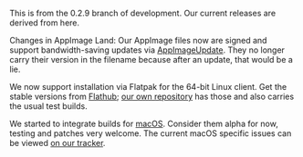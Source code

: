 This is from the 0.2.9 branch of development. Our current releases are derived from here.

Changes in AppImage Land: Our AppImage files now are signed and support bandwidth-saving updates via [AppImageUpdate](https://github.com/AppImage/AppImageUpdate). They no longer carry their version in the filename because after an update, that would be a lie.

We now support installation via Flatpak for the 64-bit Linux client. Get the stable versions from [Flathub](https://flathub.org/apps/details/org.armagetronad.ArmagetronAdvanced); [our own repository](https://download.armagetronad.org/docs/flatpak/) has those and also carries the usual test builds.

We started to integrate builds for [macOS](http://wiki.armagetronad.org/index.php?title=MacOS).
Consider them alpha for now, testing and patches very welcome. The current macOS specific issues
can be viewed [on our tracker](https://gitlab.com/armagetronad/armagetronad/-/issues?label_name%5B%5D=macOS).

